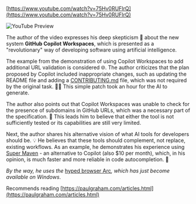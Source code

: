 <!--
date: 2024-05-03T10:37:14
-->


[https://www.youtube.com/watch?v=75Hv0RUFIrQ](https://www.youtube.com/watch?v=75Hv0RUFIrQ)

![YouTube Preview](https://img.youtube.com/vi/75Hv0RUFIrQ/mqdefault.jpg)



The author of the video expresses his deep skepticism 🤨 about the new system **GitHub Copilot Workspaces**, which is presented as a "revolutionary" way of developing software using artificial intelligence.

The example from the demonstration of using Copilot Workspaces to add additional URL validation is considered 🌐. The author criticizes that the plan proposed by Copilot included inappropriate changes, such as updating the README file and adding a [CONTRIBUTING.md](CONTRIBUTING.md)  file, which was not required by the original task. 🤦‍♂️ This simple patch took an hour for the AI to generate.

The author also points out that Copilot Workspaces was unable to check for the presence of subdomains in GitHub URLs, which was a necessary part of the specification. 🤯 This leads him to believe that either the tool is not sufficiently tested or its capabilities are still very limited.

Next, the author shares his alternative vision of what AI tools for developers should be. 💡 He believes that these tools should complement, not replace, existing workflows. As an example, he demonstrates his experience using [Super Maven](https://supermaven.com/)  - an alternative to Copilot (also $10 per month), which, in his opinion, is much faster and more reliable in code autocompletion. 🚀

_By the way, he uses the_ [hyped browser Arc](https://arc.net/)_, which has just become available on Windows_.

Recommends reading [https://paulgraham.com/articles.html](https://paulgraham.com/articles.html)